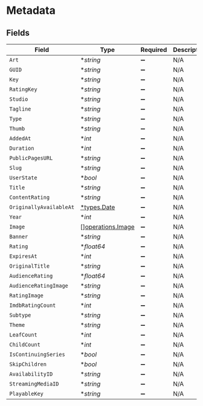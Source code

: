 # Metadata


## Fields

| Field                                                  | Type                                                   | Required                                               | Description                                            |
| ------------------------------------------------------ | ------------------------------------------------------ | ------------------------------------------------------ | ------------------------------------------------------ |
| `Art`                                                  | **string*                                              | :heavy_minus_sign:                                     | N/A                                                    |
| `GUID`                                                 | **string*                                              | :heavy_minus_sign:                                     | N/A                                                    |
| `Key`                                                  | **string*                                              | :heavy_minus_sign:                                     | N/A                                                    |
| `RatingKey`                                            | **string*                                              | :heavy_minus_sign:                                     | N/A                                                    |
| `Studio`                                               | **string*                                              | :heavy_minus_sign:                                     | N/A                                                    |
| `Tagline`                                              | **string*                                              | :heavy_minus_sign:                                     | N/A                                                    |
| `Type`                                                 | **string*                                              | :heavy_minus_sign:                                     | N/A                                                    |
| `Thumb`                                                | **string*                                              | :heavy_minus_sign:                                     | N/A                                                    |
| `AddedAt`                                              | **int*                                                 | :heavy_minus_sign:                                     | N/A                                                    |
| `Duration`                                             | **int*                                                 | :heavy_minus_sign:                                     | N/A                                                    |
| `PublicPagesURL`                                       | **string*                                              | :heavy_minus_sign:                                     | N/A                                                    |
| `Slug`                                                 | **string*                                              | :heavy_minus_sign:                                     | N/A                                                    |
| `UserState`                                            | **bool*                                                | :heavy_minus_sign:                                     | N/A                                                    |
| `Title`                                                | **string*                                              | :heavy_minus_sign:                                     | N/A                                                    |
| `ContentRating`                                        | **string*                                              | :heavy_minus_sign:                                     | N/A                                                    |
| `OriginallyAvailableAt`                                | [*types.Date](../../types/date.md)                     | :heavy_minus_sign:                                     | N/A                                                    |
| `Year`                                                 | **int*                                                 | :heavy_minus_sign:                                     | N/A                                                    |
| `Image`                                                | [][operations.Image](../../models/operations/image.md) | :heavy_minus_sign:                                     | N/A                                                    |
| `Banner`                                               | **string*                                              | :heavy_minus_sign:                                     | N/A                                                    |
| `Rating`                                               | **float64*                                             | :heavy_minus_sign:                                     | N/A                                                    |
| `ExpiresAt`                                            | **int*                                                 | :heavy_minus_sign:                                     | N/A                                                    |
| `OriginalTitle`                                        | **string*                                              | :heavy_minus_sign:                                     | N/A                                                    |
| `AudienceRating`                                       | **float64*                                             | :heavy_minus_sign:                                     | N/A                                                    |
| `AudienceRatingImage`                                  | **string*                                              | :heavy_minus_sign:                                     | N/A                                                    |
| `RatingImage`                                          | **string*                                              | :heavy_minus_sign:                                     | N/A                                                    |
| `ImdbRatingCount`                                      | **int*                                                 | :heavy_minus_sign:                                     | N/A                                                    |
| `Subtype`                                              | **string*                                              | :heavy_minus_sign:                                     | N/A                                                    |
| `Theme`                                                | **string*                                              | :heavy_minus_sign:                                     | N/A                                                    |
| `LeafCount`                                            | **int*                                                 | :heavy_minus_sign:                                     | N/A                                                    |
| `ChildCount`                                           | **int*                                                 | :heavy_minus_sign:                                     | N/A                                                    |
| `IsContinuingSeries`                                   | **bool*                                                | :heavy_minus_sign:                                     | N/A                                                    |
| `SkipChildren`                                         | **bool*                                                | :heavy_minus_sign:                                     | N/A                                                    |
| `AvailabilityID`                                       | **string*                                              | :heavy_minus_sign:                                     | N/A                                                    |
| `StreamingMediaID`                                     | **string*                                              | :heavy_minus_sign:                                     | N/A                                                    |
| `PlayableKey`                                          | **string*                                              | :heavy_minus_sign:                                     | N/A                                                    |